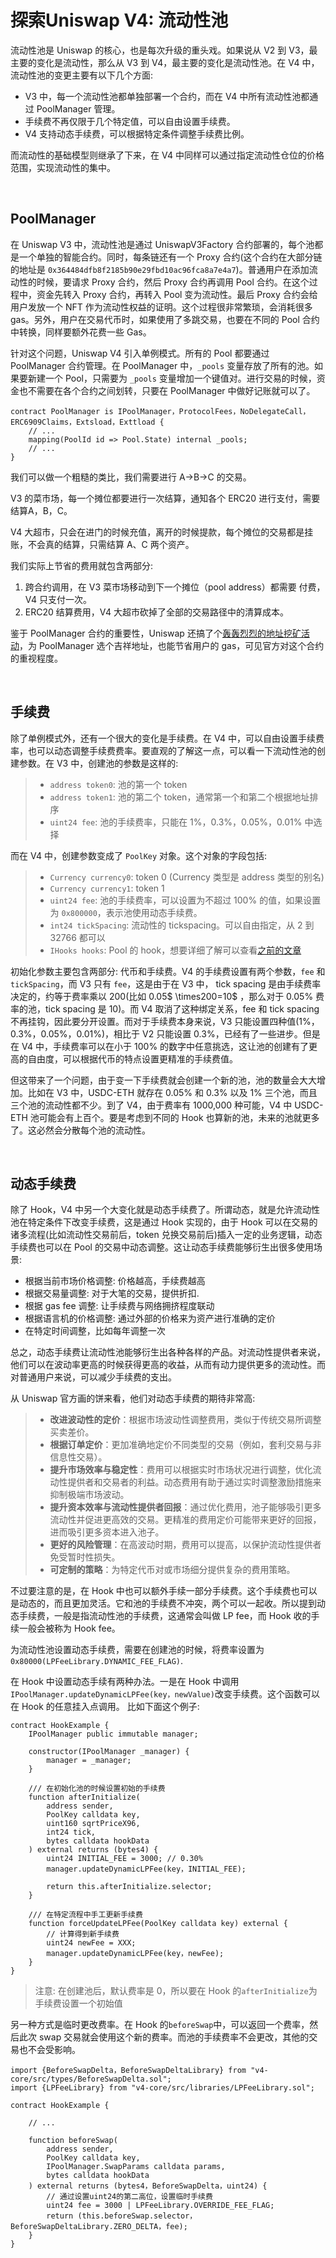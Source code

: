 # 探索Uniswap V4: 流动性池

流动性池是 Uniswap 的核心，也是每次升级的重头戏。如果说从 V2 到 V3，最主要的变化是流动性，那么从 V3 到 V4，最主要的变化是流动性池。在 V4 中，流动性池的变更主要有以下几个方面: 

* V3 中，每一个流动性池都单独部署一个合约，而在 V4 中所有流动性池都通过 PoolManager 管理。
* 手续费不再仅限于几个特定值，可以自由设置手续费。
* V4 支持动态手续费，可以根据特定条件调整手续费比例。

而流动性的基础模型则继承了下来，在 V4 中同样可以通过指定流动性仓位的价格范围，实现流动性的集中。

</br>

## PoolManager

在 Uniswap V3 中，流动性池是通过 UniswapV3Factory 合约部署的，每个池都是一个单独的智能合约。同时，每条链还有一个 Proxy 合约(这个合约在大部分链的地址是 `0x364484dfb8f2185b90e29fbd10ac96fca8a7e4a7`)。普通用户在添加流动性的时候，要请求 Proxy 合约，然后 Proxy 合约再调用 Pool 合约。在这个过程中，资金先转入 Proxy 合约，再转入 Pool 变为流动性。最后 Proxy 合约会给用户发放一个 NFT 作为流动性权益的证明。这个过程很非常繁琐，会消耗很多 gas。另外，用户在交易代币时，如果使用了多跳交易，也要在不同的 Pool 合约中转换，同样要额外花费一些 Gas。

针对这个问题，Uniswap V4 引入单例模式。所有的 Pool 都要通过 PoolManager 合约管理。在 PoolManager 中，`_pools` 变量存放了所有的池。如果要新建一个 Pool，只需要为 `_pools` 变量增加一个键值对。进行交易的时候，资金也不需要在各个合约之间划转，只要在 PoolManager 中做好记账就可以了。

```solidity
contract PoolManager is IPoolManager，ProtocolFees，NoDelegateCall，ERC6909Claims，Extsload，Exttload {
    // ...
    mapping(PoolId id => Pool.State) internal _pools;
    // ...
}
```

我们可以做一个粗糙的类比，我们需要进行 A->B->C 的交易。

V3 的菜市场，每一个摊位都要进行一次结算，通知各个 ERC20 进行支付，需要结算A，B，C。

V4 大超市，只会在进门的时候充值，离开的时候提款，每个摊位的交易都是挂账，不会真的结算，只需结算 A、C 两个资产。

我们实际上节省的费用就包含两部分:
1. 跨合约调用，在 V3 菜市场移动到下一个摊位（pool address）都需要 付费，V4 只支付一次。
2. ERC20 结算费用，V4 大超市砍掉了全部的交易路径中的清算成本。

鉴于 PoolManager 合约的重要性，Uniswap 还搞了个[轰轰烈烈的地址挖矿活动](https://v4-address.uniswap.org/ "轰轰烈烈的地址挖矿活动")，为 PoolManager 选个吉祥地址，也能节省用户的 gas，可见官方对这个合约的重视程度。

</br>

## 手续费

除了单例模式外，还有一个很大的变化是手续费。在 V4 中，可以自由设置手续费率，也可以动态调整手续费费率。要直观的了解这一点，可以看一下流动性池的创建参数。在 V3 中，创建池的参数是这样的:

> * `address token0`: 池的第一个 token
> * `address token1`: 池的第二个 token，通常第一个和第二个根据地址排序
> * `uint24 fee`: 池的手续费率，只能在 1%，0.3%，0.05%，0.01% 中选择

而在 V4 中，创建参数变成了 `PoolKey` 对象。这个对象的字段包括: 

> * `Currency currency0`: token 0 (Currency 类型是 address 类型的别名)
> *  `Currency currency1`: token 1
> *  `uint24 fee`: 池的手续费率，可以设置为不超过 100% 的值，如果设置为 `0x800000`，表示池使用动态手续费。
> * `int24 tickSpacing`: 流动性的 tickspacing。可以自由指定，从 2 到 32766 都可以
> *  `IHooks hooks`: Pool 的 hook，想要详细了解可以查看[之前的文章](https://github.com/antalpha-labs/zelos "之前的文章")

初始化参数主要包含两部分: 代币和手续费。V4 的手续费设置有两个参数，`fee` 和 `tickSpacing`，而 V3 只有 `fee`，这是由于在 V3 中， tick spacing 是由手续费率决定的，约等于费率乘以 200(比如 $0.05%$$ \times200=10$ ，那么对于 0.05% 费率的池，tick spacing 是 10)。而 V4 取消了这种绑定关系，fee 和 tick spacing 不再挂钩，因此要分开设置。而对于手续费本身来说，V3 只能设置四种值(1%，0.3%，0.05%，0.01%)，相比于 V2 只能设置 0.3%，已经有了一些进步。但是在 V4 中，手续费率可以在小于 100% 的数字中任意挑选，这让池的创建有了更高的自由度，可以根据代币的特点设置更精准的手续费值。

但这带来了一个问题，由于变一下手续费就会创建一个新的池，池的数量会大大增加。比如在 V3 中，USDC-ETH 就存在 0.05% 和 0.3% 以及 1% 三个池，而且三个池的流动性都不少。到了 V4，由于费率有 1000,000 种可能，V4 中 USDC-ETH 池可能会有上百个。要是考虑到不同的 Hook 也算新的池，未来的池就更多了。这必然会分散每个池的流动性。

</br>

## 动态手续费

除了 Hook，V4 中另一个大变化就是动态手续费了。所谓动态，就是允许流动性池在特定条件下改变手续费，这是通过 Hook 实现的，由于 Hook 可以在交易的诸多流程(比如流动性交易前后，token 兑换交易前后)插入一定的业务逻辑，动态手续费也可以在 Pool 的交易中动态调整。这让动态手续费能够衍生出很多使用场景: 

* 根据当前市场价格调整: 价格越高，手续费越高
* 根据交易量调整: 对于大笔的交易，提供折扣.
* 根据 gas fee 调整: 让手续费与网络拥挤程度联动
* 根据语言机的价格调整: 通过外部的价格来为资产进行准确的定价
* 在特定时间调整，比如每年调整一次

总之，动态手续费让流动性池能够衍生出各种各样的产品。对流动性提供者来说，他们可以在波动率更高的时候获得更高的收益，从而有动力提供更多的流动性。而对普通用户来说，可以减少手续费的支出。

从 Uniswap 官方画的饼来看，他们对动态手续费的期待非常高: 

> * **改进波动性的定价**：根据市场波动性调整费用，类似于传统交易所调整买卖差价。
> * **根据订单定价**：更加准确地定价不同类型的交易（例如，套利交易与非信息性交易）。
> * **提升市场效率与稳定性**：费用可以根据实时市场状况进行调整，优化流动性提供者和交易者的利益。动态费用有助于通过实时调整激励措施来抑制极端市场波动。
> * **提升资本效率与流动性提供者回报**：通过优化费用，池子能够吸引更多流动性并促进更高效的交易。更精准的费用定价可能带来更好的回报，进而吸引更多资本进入池子。
> * **更好的风险管理**：在高波动时期，费用可以提高，以保护流动性提供者免受暂时性损失。
> * **可定制的策略**：为特定代币对或市场细分提供复杂的费用策略。

不过要注意的是，在 Hook 中也可以额外手续一部分手续费。这个手续费也可以是动态的，而且更加灵活。它和池的手续费不冲突，两个可以一起收。所以提到动态手续费，一般是指流动性池的手续费，这通常会叫做 LP fee，而 Hook 收的手续一般会被称为 Hook fee。

为流动性池设置动态手续费，需要在创建池的时候，将费率设置为`0x80000(LPFeeLibrary.DYNAMIC_FEE_FLAG)`.

在 Hook 中设置动态手续有两种办法。一是在 Hook 中调用`IPoolManager.updateDynamicLPFee(key，newValue)`改变手续费。这个函数可以在 Hook 的任意挂入点调用。 比如下面这个例子:

```solidity
contract HookExample {
    IPoolManager public immutable manager;

    constructor(IPoolManager _manager) {
        manager = _manager;
    }

    /// 在初始化池的时候设置初始的手续费
    function afterInitialize(
        address sender,
        PoolKey calldata key,
        uint160 sqrtPriceX96,
        int24 tick,
        bytes calldata hookData
    ) external returns (bytes4) {
        uint24 INITIAL_FEE = 3000; // 0.30%
        manager.updateDynamicLPFee(key，INITIAL_FEE);
        
        return this.afterInitialize.selector;
    }

    /// 在特定流程中手工更新手续费
    function forceUpdateLPFee(PoolKey calldata key) external {
        // 计算得到新手续费
        uint24 newFee = XXX;
        manager.updateDynamicLPFee(key，newFee);
    }
}
```

> 注意: 在创建池后，默认费率是 0，所以要在 Hook 的`afterInitialize`为手续费设置一个初始值

另一种方式是临时更改费率。在 Hook 的`beforeSwap`中，可以返回一个费率，然后此次 swap 交易就会使用这个新的费率。而池的手续费率不会更改，其他的交易也不会受影响。

```solidity
import {BeforeSwapDelta，BeforeSwapDeltaLibrary} from "v4-core/src/types/BeforeSwapDelta.sol";
import {LPFeeLibrary} from "v4-core/src/libraries/LPFeeLibrary.sol";

contract HookExample {

    // ...

    function beforeSwap(
        address sender,
        PoolKey calldata key,
        IPoolManager.SwapParams calldata params,
        bytes calldata hookData
    ) external returns (bytes4，BeforeSwapDelta，uint24) {
        // 通过设置uint24的第二高位，设置临时手续费
        uint24 fee = 3000 | LPFeeLibrary.OVERRIDE_FEE_FLAG;
        return (this.beforeSwap.selector，BeforeSwapDeltaLibrary.ZERO_DELTA，fee);
    }
}
```



